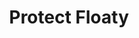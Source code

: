 ---
title: Protect Floaty
WIP: true
tag: Game
isProject: true
description: A game originally made for Ludum Dare 46
languages: [UNITY3D, C#, Blender]
thumbnail: https://via.placeholder.com/640x320.png?text=Awaiting-Image
---